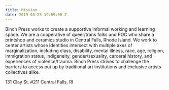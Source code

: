 ```yaml
---
title: Mission
date: 2019-05-25 19:09:00 Z
---
```


Binch Press works to create a supportive informal working and learning space. We are a cooperative of queer/trans folks and POC who share a printshop and ceramics studio in Central Falls, Rhode Island. We work to center artists whose identities intersect with multiple axes of marginalization, including class, disability, mental illness, race, age, religion, immigration status, indigeneity, gender/sexuality, carceral history, and experiences of violence/trauma. Binch Press strives to challenge the barriers to access put up by traditional art institutions and exclusive artists collectives alike.

131 Clay St. #211 Central Falls, RI